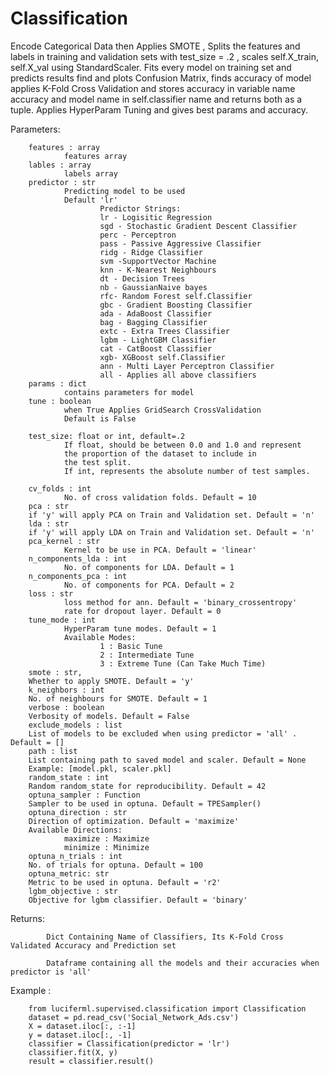 # Classification

 Encode Categorical Data then Applies SMOTE , Splits the features and labels in training and validation sets with test_size = .2 , scales self.X_train, self.X_val using StandardScaler.
Fits every model on training set and predicts results find and plots Confusion Matrix,
finds accuracy of model applies K-Fold Cross Validation
and stores accuracy in variable name accuracy and model name in self.classifier name and returns both as a tuple.
Applies HyperParam Tuning and gives best params and accuracy.

Parameters:

        features : array
                features array
        lables : array
                labels array
        predictor : str
                Predicting model to be used
                Default 'lr'
                        Predictor Strings:
                        lr - Logisitic Regression
                        sgd - Stochastic Gradient Descent Classifier
                        perc - Perceptron
                        pass - Passive Aggressive Classifier
                        ridg - Ridge Classifier
                        svm -SupportVector Machine
                        knn - K-Nearest Neighbours
                        dt - Decision Trees
                        nb - GaussianNaive bayes
                        rfc- Random Forest self.Classifier
                        gbc - Gradient Boosting Classifier
                        ada - AdaBoost Classifier
                        bag - Bagging Classifier
                        extc - Extra Trees Classifier
                        lgbm - LightGBM Classifier
                        cat - CatBoost Classifier
                        xgb- XGBoost self.Classifier
                        ann - Multi Layer Perceptron Classifier
                        all - Applies all above classifiers
        params : dict
                contains parameters for model
        tune : boolean
                when True Applies GridSearch CrossValidation
                Default is False

        test_size: float or int, default=.2
                If float, should be between 0.0 and 1.0 and represent
                the proportion of the dataset to include in
                the test split.
                If int, represents the absolute number of test samples.

        cv_folds : int
                No. of cross validation folds. Default = 10
        pca : str
        if 'y' will apply PCA on Train and Validation set. Default = 'n'
        lda : str
        if 'y' will apply LDA on Train and Validation set. Default = 'n'
        pca_kernel : str
                Kernel to be use in PCA. Default = 'linear'
        n_components_lda : int
                No. of components for LDA. Default = 1
        n_components_pca : int
                No. of components for PCA. Default = 2
        loss : str
                loss method for ann. Default = 'binary_crossentropy'
                rate for dropout layer. Default = 0
        tune_mode : int
                HyperParam tune modes. Default = 1
                Available Modes:
                        1 : Basic Tune
                        2 : Intermediate Tune
                        3 : Extreme Tune (Can Take Much Time)
        smote : str,
        Whether to apply SMOTE. Default = 'y'
        k_neighbors : int
        No. of neighbours for SMOTE. Default = 1
        verbose : boolean
        Verbosity of models. Default = False
        exclude_models : list
        List of models to be excluded when using predictor = 'all' . Default = []
        path : list
        List containing path to saved model and scaler. Default = None
        Example: [model.pkl, scaler.pkl]
        random_state : int
        Random random_state for reproducibility. Default = 42
        optuna_sampler : Function
        Sampler to be used in optuna. Default = TPESampler()
        optuna_direction : str
        Direction of optimization. Default = 'maximize'
        Available Directions:
                maximize : Maximize
                minimize : Minimize
        optuna_n_trials : int
        No. of trials for optuna. Default = 100
        optuna_metric: str
        Metric to be used in optuna. Default = 'r2'
        lgbm_objective : str
        Objective for lgbm classifier. Default = 'binary'
Returns:

            Dict Containing Name of Classifiers, Its K-Fold Cross Validated Accuracy and Prediction set

            Dataframe containing all the models and their accuracies when predictor is 'all'

Example :

        from luciferml.supervised.classification import Classification
        dataset = pd.read_csv('Social_Network_Ads.csv')
        X = dataset.iloc[:, :-1]
        y = dataset.iloc[:, -1]
        classifier = Classification(predictor = 'lr')
        classifier.fit(X, y)
        result = classifier.result()
